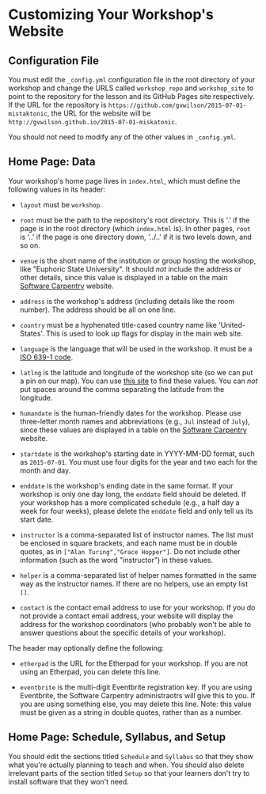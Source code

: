 # Customizing Your Workshop's Website

## Configuration File

You must edit the `_config.yml` configuration file in the root directory of your workshop
and change the URLS called `workshop_repo` and `workshop_site`
to point to the repository for the lesson and its GitHub Pages site respectively.
If the URL for the repository is `https://github.com/gvwilson/2015-07-01-mistaktonic`,
the URL for the website will be `http://gvwilson.github.io/2015-07-01-miskatonic`.

You should not need to modify any of the other values in `_config.yml`.

## Home Page: Data

Your workshop's home page lives in `index.html`,
which must define the following values in its header:

*   `layout` must be `workshop`.

*   `root` must be the path to the repository's root directory.  This is
    '.' if the page is in the root directory (which `index.html` is).
    In other pages, `root` is '..' if the page is one directory down,
    '../..' if it is two levels down, and so on.

*   `venue` is the short name of the institution or group hosting the
    workshop, like "Euphoric State University".  It should *not*
    include the address or other details, since this value is 
    displayed in a table on the main
    [Software Carpentry](http://software-carpentry.org) website.

*   `address` is the workshop's address (including details like the
    room number). The address should be all on one line.

*   `country` must be a hyphenated title-cased country name like
    'United-States'.  This is used to look up flags for display in the
    main web site.

*   `language` is the language that will be used in the workshop.
    It must be a
    [ISO 639-1 code](https://en.wikipedia.org/wiki/List_of_ISO_639-1_codes).

*   `latlng` is the latitude and longitude of the workshop site (so we
    can put a pin on our map).  You can use
    [this site](http://itouchmap.com/latlong.html) to find these
    values.  You can *not* put spaces around the comma separating the
    latitude from the longitude.

*   `humandate` is the human-friendly dates for the workshop.  Please
    use three-letter month names and abbreviations (e.g., `Jul`
    instead of `July`), since these values are displayed in a table on
    the [Software Carpentry](http://software-carpentry.org) website.

*   `startdate` is the workshop's starting date in YYYY-MM-DD format,
    such as `2015-07-01`.  You must use four digits for the year and
    two each for the month and day.

*   `enddate` is the workshop's ending date in the same format.  If your
    workshop is only one day long, the `enddate` field should be deleted.
    If your workshop has a more complicated schedule (e.g., a half day a
    week for four weeks), please delete the `enddate` field and only tell
    us its start date.

*   `instructor` is a comma-separated list of instructor names.  The
    list must be enclosed in square brackets, and each name must be in
    double quotes, as in `["Alan Turing","Grace Hopper"]`.  Do not
    include other information (such as the word "instructor") in these
    values.

*   `helper` is a comma-separated list of helper names formatted in the
    same way as the instructor names.  If there are no helpers, use an
    empty list `[]`.

*   `contact` is the contact email address to use for your workshop.
    If you do not provide a contact email address, your website will
    display the address for the workshop coordinators (who probably
    won't be able to answer questions about the specific details of
    your workshop).

The header may optionally define the following:

*   `etherpad` is the URL for the Etherpad for your workshop.  If you are
    not using an Etherpad, you can delete this line.

* `eventbrite` is the multi-digit Eventbrite registration key.  If you
    are using Eventbrite, the Software Carpentry administraotrs will
    give this to you.  If you are using something else, you may delete
    this line.  Note: this value must be given as a string in double
    quotes, rather than as a number.

## Home Page: Schedule, Syllabus, and Setup

You should edit the sections titled `Schedule` and `Syllabus`
so that they show what you're actually planning to teach and when.
You should also delete irrelevant parts of the section titled `Setup`
so that your learners don't try to install software that they won't need.
